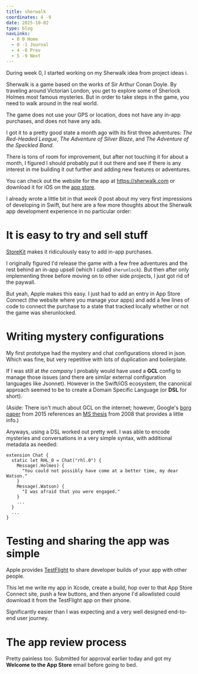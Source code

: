 ```yaml
---
title: sherwalk
coordinates: 4 -9
date: 2025-10-02
type: blog
navLinks:
  - 0 0 Home
  - 0 -1 Journal
  - 4 -8 Prev
  - 5 -9 Next
---
```


During <a class="link" data-x="5" data-y="-7">week 0</a>, I started working on
my Sherwalk idea from <a class="link" data-x="0" data-y="-6">project ideas
i</a>.

Sherwalk is a game based on the works of Sir Arthur Conan Doyle. By traveling
around Victorian London, you get to explore some of Sherlock Holmes most famous
mysteries. But in order to take steps in the game, you need to walk around in
the real world.

The game does not use your GPS or location, does not have any in-app purchases,
and does not have any ads.

I got it to a pretty good state a month ago with its first three adventures:
_The Red-Headed League_, _The Adventure of Silver Blaze_, and _The Adventure of
the Speckled Band_.

There is tons of room for improvement, but after not touching it for about a
month, I figured I should probably put it out there and see if there is any
interest in me building it out further and adding new features or adventures.

You can check out the website for the app at https://sherwalk.com or download it
for iOS on the [app store](https://apps.apple.com/us/app/sherwalk/id6751060871).

I already wrote a little bit in that _week 0_ post about my very first
impressions of developing in Swift, but here are a few more thoughts about the
Sherwalk app development experience in no particular order:

# It is easy to try and sell stuff

[StoreKit](https://developer.apple.com/documentation/storekit) makes it
ridiculously easy to add in-app purchases.

I originally figured I'd release the game with a few free adventures and the
rest behind an in-app upsell (which I called `sherunlock`). But then after only
implementing three before moving on to other side projects, I just got rid of
the paywall.

But yeah, Apple makes this easy. I just had to add an entry in App Store Connect
(the website where you manage your apps) and add a few lines of code to connect
the purchase to a state that tracked locally whether or not the game was
sherunlocked.

# Writing mystery configurations

My first prototype had the mystery and chat configurations stored in json. Which
was fine, but very repetitive with lots of duplication and boilerplate.

If I was still at _the company_ I probably would have used a **GCL** config to
manage those issues (and there are similar external configuration languages like
Jsonnet). However in the Swift/iOS ecosystem, the canonical approach seemed to
be to create a Domain Specific Language (or **DSL** for short).

<span class="secondary-text">(Aside: There isn't much about GCL on the internet;
however, Google's
[borg paper](https://research.google.com/pubs/archive/43438.pdf) from 2015
references an
[MS thesis](https://pure.tue.nl/ws/portalfiles/portal/46927079/638953-1.pdf)
from 2008 that provides a little info.)</span>

Anyways, using a DSL worked out pretty well. I was able to encode mysteries and
conversations in a very simple syntax, with additional metadata as needed:

```
extension Chat {
  static let RHL_0 = Chat("rhl.0") {
    Message(.Holmes) {
      "You could not possibly have come at a better time, my dear Watson."
    }
    Message(.Watson) {
      "I was afraid that you were engaged."
    }
    ...
  }
  ...
}
```

# Testing and sharing the app was simple

Apple provides [TestFlight](https://developer.apple.com/testflight/) to share
developer builds of your app with other people.

This let me write my app in Xcode, create a build, hop over to that App Store
Connect site, push a few buttons, and then anyone I'd allowlisted could download
it from the TestFlight app on their phone.

Significantly easier than I was expecting and a very well designed end-to-end
user journey.

# The app review process

Pretty painless too. Submitted for approval earlier today and got my **Welcome
to the App Store** email before going to bed.
